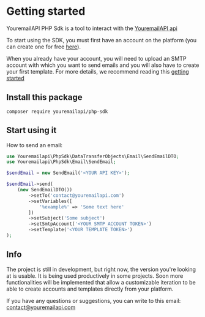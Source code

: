 # Getting started

YouremailAPI PHP Sdk is a tool to interact with the [YouremailAPI api](https://youremailapi.com)

To start using the SDK, you must first have an account on the platform (you can create one for free [here](https://youremailapi.com/auth/sign-up)).

When you already have your account, you will need to upload an SMTP account with which you want to send emails and you will also have to create your first template.
For more details, we recommend reading this [getting started](https://docs.youremailapi.com/docs/getting-started)

## Install this package
```text
composer require youremailapi/php-sdk 
 ```

## Start using it

How to send an email:

```php
use Youremailapi\PhpSdk\DataTransferObjects\Email\SendEmailDTO;
use Youremailapi\PhpSdk\Email\SendEmail;

$sendEmail = new SendEmail('<YOUR API KEY>');

$sendEmail->send(
    (new SendEmailDTO())
        ->setTo('contact@youremailapi.com')
        ->setVariables([
            '%example%' => 'Some text here'
        ])
        ->setSubject('Some subject')
        ->setSmtpAccount('<YOUR SMTP ACCOUNT TOKEN>')
        ->setTemplate('<YOUR TEMPLATE TOKEN>')
);
```

## Info

The project is still in development, but right now, the version you're looking at is usable. It is being used productively in some projects.
Soon more functionalities will be implemented that allow a customizable iteration to be able to create accounts and templates directly from your platform.

If you have any questions or suggestions, you can write to this email: [contact@youremailapi.com](mailto:contact@youremailapi.com)
